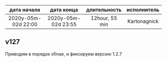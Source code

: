 
| дата начала         |   дата конца        |  длительность  | исполнитель  |
|:-------------------:|:-------------------:|:--------------:|:------------:|
| 2020y-05m-02d 22:00 | 2020y-05m-02d 23:55 | 12hour, 55 min | Kartonagnick |

v127
---
Приводим в порядок sfinae, и фиксируем версию 1.2.7
